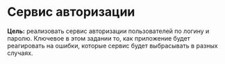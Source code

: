 # Сервис авторизации
**Цель:** реализовать сервис авторизации пользователей по логину и паролю. Ключевое в этом задании то, как приложение будет реагировать на ошибки, которые сервис будет выбрасывать в разных случаях.

